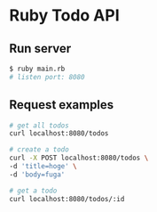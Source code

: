 # Ruby Todo API
## Run server
```bash
$ ruby main.rb
# listen port: 8080
```

## Request examples
```bash
# get all todos
curl localhost:8080/todos

# create a todo
curl -X POST localhost:8080/todos \
-d 'title=hoge' \
-d 'body=fuga'

# get a todo
curl localhost:8080/todos/:id
```
